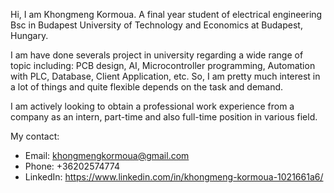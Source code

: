 Hi, I am Khongmeng Kormoua. A final year student of electrical engineering Bsc in Budapest University of Technology and Economics at Budapest, Hungary.

I am have done severals project in university regarding a wide range of topic including: PCB design, AI, Microcontroller programming, Automation with PLC,
Database, Client Application, etc. So, I am pretty much interest in a lot of things and quite flexible depends on the task and demand.

I am actively looking to obtain a professional work experience from a company as an intern, part-time and also full-time position in various field.

My contact:
- Email: khongmengkormoua@gmail.com
- Phone: +36202574774
- LinkedIn: https://www.linkedin.com/in/khongmeng-kormoua-1021661a6/

<!---
Meng-lab-hub/Meng-lab-hub is a ✨ special ✨ repository because its `README.md` (this file) appears on your GitHub profile.
You can click the Preview link to take a look at your changes.
--->
